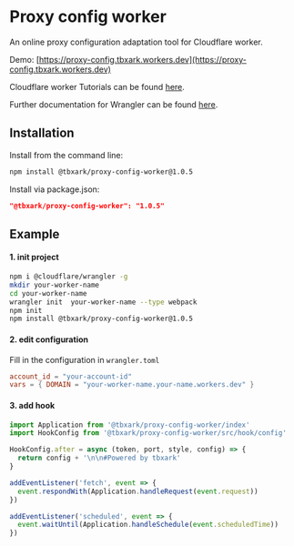 # Proxy config worker

An online proxy configuration adaptation tool for Cloudflare worker.

Demo: [https://proxy-config.tbxark.workers.dev](https://proxy-config.tbxark.workers.dev)

Cloudflare worker Tutorials can be found [here](https://developers.cloudflare.com/workers/tutorials).

Further documentation for Wrangler can be found [here](https://developers.cloudflare.com/workers/tooling/wrangler).



## Installation

Install from the command line:
```bash
npm install @tbxark/proxy-config-worker@1.0.5
```

Install via package.json:

```json
"@tbxark/proxy-config-worker": "1.0.5"
```



## Example

#### 1. init project

```bash
npm i @cloudflare/wrangler -g
mkdir your-worker-name
cd your-worker-name
wrangler init  your-worker-name --type webpack
npm init
npm install @tbxark/proxy-config-worker@1.0.5

```

#### 2. edit configuration

Fill in the configuration in `wrangler.toml`

```toml
account_id = "your-account-id"
vars = { DOMAIN = "your-worker-name.your-name.workers.dev" }
```

#### 3. add hook

```javascript
import Application from '@tbxark/proxy-config-worker/index'
import HookConfig from '@tbxark/proxy-config-worker/src/hook/config'

HookConfig.after = async (token, port, style, config) => {
  return config + '\n\n#Powered by tbxark'
}

addEventListener('fetch', event => {
  event.respondWith(Application.handleRequest(event.request))
})

addEventListener('scheduled', event => {
  event.waitUntil(Application.handleSchedule(event.scheduledTime))
})

```
